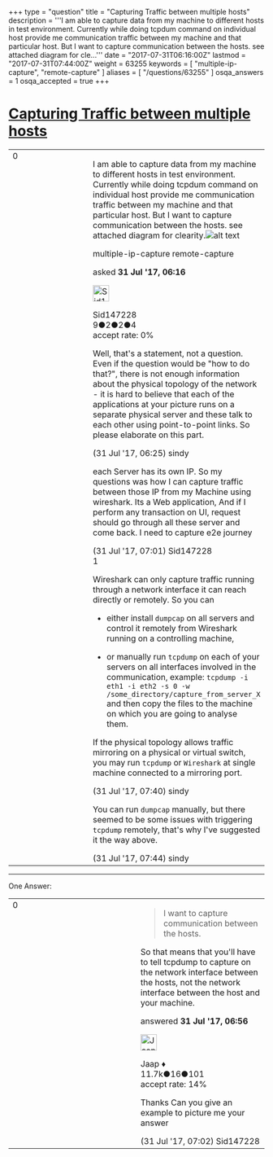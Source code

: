 +++
type = "question"
title = "Capturing Traffic between multiple hosts"
description = '''I am able to capture data from my machine to different hosts in test environment.  Currently while doing tcpdum command on individual host provide me communication traffic between my machine and that particular host. But I want to capture communication between the hosts. see attached diagram for cle...'''
date = "2017-07-31T06:16:00Z"
lastmod = "2017-07-31T07:44:00Z"
weight = 63255
keywords = [ "multiple-ip-capture", "remote-capture" ]
aliases = [ "/questions/63255" ]
osqa_answers = 1
osqa_accepted = true
+++

<div class="headNormal">

# [Capturing Traffic between multiple hosts](/questions/63255/capturing-traffic-between-multiple-hosts)

</div>

<div id="main-body">

<div id="askform">

<table id="question-table" style="width:100%;"><colgroup><col style="width: 50%" /><col style="width: 50%" /></colgroup><tbody><tr class="odd"><td style="width: 30px; vertical-align: top"><div class="vote-buttons"><span id="post-63255-upvote" class="ajax-command post-vote up" rel="nofollow" title="I like this post (click again to cancel)"> </span><div id="post-63255-score" class="post-score" title="current number of votes">0</div><span id="post-63255-downvote" class="ajax-command post-vote down" rel="nofollow" title="I dont like this post (click again to cancel)"> </span> <span id="favorite-mark" class="ajax-command favorite-mark" rel="nofollow" title="mark/unmark this question as favorite (click again to cancel)"> </span><div id="favorite-count" class="favorite-count"></div></div></td><td><div id="item-right"><div class="question-body"><p>I am able to capture data from my machine to different hosts in test environment. Currently while doing tcpdum command on individual host provide me communication traffic between my machine and that particular host. But I want to capture communication between the hosts. see attached diagram for clearity.<img src="https://osqa-ask.wireshark.org/upfiles/Wireshark_multiplehost.png" alt="alt text" /></p></div><div id="question-tags" class="tags-container tags"><span class="post-tag tag-link-multiple-ip-capture" rel="tag" title="see questions tagged &#39;multiple-ip-capture&#39;">multiple-ip-capture</span> <span class="post-tag tag-link-remote-capture" rel="tag" title="see questions tagged &#39;remote-capture&#39;">remote-capture</span></div><div id="question-controls" class="post-controls"></div><div class="post-update-info-container"><div class="post-update-info post-update-info-user"><p>asked <strong>31 Jul '17, 06:16</strong></p><img src="https://secure.gravatar.com/avatar/5297abbb36d8a3bc0c96de06b703e64a?s=32&amp;d=identicon&amp;r=g" class="gravatar" width="32" height="32" alt="Sid147228&#39;s gravatar image" /><p><span>Sid147228</span><br />
<span class="score" title="9 reputation points">9</span><span title="2 badges"><span class="badge1">●</span><span class="badgecount">2</span></span><span title="2 badges"><span class="silver">●</span><span class="badgecount">2</span></span><span title="4 badges"><span class="bronze">●</span><span class="badgecount">4</span></span><br />
<span class="accept_rate" title="Rate of the user&#39;s accepted answers">accept rate:</span> <span title="Sid147228 has no accepted answers">0%</span></p></img></div></div><div id="comments-container-63255" class="comments-container"><span id="63256"></span><div id="comment-63256" class="comment"><div id="post-63256-score" class="comment-score"></div><div class="comment-text"><p>Well, that's a statement, not a question. Even if the question would be "how to do that?", there is not enough information about the physical topology of the network - it is hard to believe that each of the applications at your picture runs on a separate physical server and these talk to each other using point-to-point links. So please elaborate on this part.</p></div><div id="comment-63256-info" class="comment-info"><span class="comment-age">(31 Jul '17, 06:25)</span> <span class="comment-user userinfo">sindy</span></div></div><span id="63258"></span><div id="comment-63258" class="comment"><div id="post-63258-score" class="comment-score"></div><div class="comment-text"><p>each Server has its own IP. So my questions was how I can capture traffic between those IP from my Machine using wireshark. Its a Web application, And if I perform any transaction on UI, request should go through all these server and come back. I need to capture e2e journey</p></div><div id="comment-63258-info" class="comment-info"><span class="comment-age">(31 Jul '17, 07:01)</span> <span class="comment-user userinfo">Sid147228</span></div></div><span id="63260"></span><div id="comment-63260" class="comment"><div id="post-63260-score" class="comment-score">1</div><div class="comment-text"><p>Wireshark can only capture traffic running through a network interface it can reach directly or remotely. So you can</p><ul><li><p>either install <code>dumpcap</code> on all servers and control it remotely from Wireshark running on a controlling machine,</p></li><li><p>or manually run <code>tcpdump</code> on each of your servers on all interfaces involved in the communication, example: <code>tcpdump -i eth1 -i eth2 -s 0 -w /some_directory/capture_from_server_X</code> and then copy the files to the machine on which you are going to analyse them.</p></li></ul><p>If the physical topology allows traffic mirroring on a physical or virtual switch, you may run <code>tcpdump</code> or <code>Wireshark</code> at single machine connected to a mirroring port.</p></div><div id="comment-63260-info" class="comment-info"><span class="comment-age">(31 Jul '17, 07:40)</span> <span class="comment-user userinfo">sindy</span></div></div><span id="63261"></span><div id="comment-63261" class="comment"><div id="post-63261-score" class="comment-score"></div><div class="comment-text"><p>You can run <code>dumpcap</code> manually, but there seemed to be some issues with triggering <code>tcpdump</code> remotely, that's why I've suggested it the way above.</p></div><div id="comment-63261-info" class="comment-info"><span class="comment-age">(31 Jul '17, 07:44)</span> <span class="comment-user userinfo">sindy</span></div></div></div><div id="comment-tools-63255" class="comment-tools"></div><div class="clear"></div><div id="comment-63255-form-container" class="comment-form-container"></div><div class="clear"></div></div></td></tr></tbody></table>

------------------------------------------------------------------------

<div class="tabBar">

<span id="sort-top"></span>

<div class="headQuestions">

One Answer:

</div>

</div>

<span id="63257"></span>

<div id="answer-container-63257" class="answer accepted-answer">

<table style="width:100%;"><colgroup><col style="width: 50%" /><col style="width: 50%" /></colgroup><tbody><tr class="odd"><td style="width: 30px; vertical-align: top"><div class="vote-buttons"><span id="post-63257-upvote" class="ajax-command post-vote up" rel="nofollow" title="I like this post (click again to cancel)"> </span><div id="post-63257-score" class="post-score" title="current number of votes">0</div><span id="post-63257-downvote" class="ajax-command post-vote down" rel="nofollow" title="I dont like this post (click again to cancel)"> </span> <span class="accept-answer on" rel="nofollow" title="Sid147228 has selected this answer as the correct answer"> </span></div></td><td><div class="item-right"><div class="answer-body"><blockquote><p>I want to capture communication between the hosts.</p></blockquote><p>So that means that you'll have to tell tcpdump to capture on the network interface between the hosts, not the network interface between the host and your machine.</p></div><div class="answer-controls post-controls"></div><div class="post-update-info-container"><div class="post-update-info post-update-info-user"><p>answered <strong>31 Jul '17, 06:56</strong></p><img src="https://secure.gravatar.com/avatar/2337f0406681e5c72ea0e6f1f0d6c0b0?s=32&amp;d=identicon&amp;r=g" class="gravatar" width="32" height="32" alt="Jaap&#39;s gravatar image" /><p><span>Jaap ♦</span><br />
<span class="score" title="11680 reputation points"><span>11.7k</span></span><span title="16 badges"><span class="silver">●</span><span class="badgecount">16</span></span><span title="101 badges"><span class="bronze">●</span><span class="badgecount">101</span></span><br />
<span class="accept_rate" title="Rate of the user&#39;s accepted answers">accept rate:</span> <span title="Jaap has 155 accepted answers">14%</span></p></div></div><div id="comments-container-63257" class="comments-container"><span id="63259"></span><div id="comment-63259" class="comment"><div id="post-63259-score" class="comment-score"></div><div class="comment-text"><p>Thanks Can you give an example to picture me your answer</p></div><div id="comment-63259-info" class="comment-info"><span class="comment-age">(31 Jul '17, 07:02)</span> <span class="comment-user userinfo">Sid147228</span></div></div></div><div id="comment-tools-63257" class="comment-tools"></div><div class="clear"></div><div id="comment-63257-form-container" class="comment-form-container"></div><div class="clear"></div></div></td></tr></tbody></table>

</div>

<div class="paginator-container-left">

</div>

</div>

</div>

